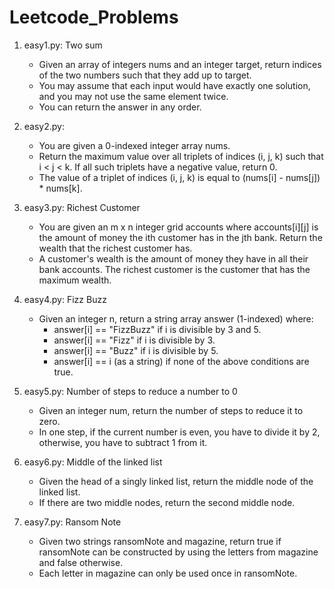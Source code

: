# Leetcode_Problems

1. easy1.py: Two sum
    - Given an array of integers nums and an integer target, return indices of the two numbers such that they add up to target.
    - You may assume that each input would have exactly one solution, and you may not use the same element twice.
    - You can return the answer in any order.

2. easy2.py: 
    - You are given a 0-indexed integer array nums.
    - Return the maximum value over all triplets of indices (i, j, k) such that i < j < k. If all such triplets have a negative value, return 0.
    - The value of a triplet of indices (i, j, k) is equal to (nums[i] - nums[j]) * nums[k].

3. easy3.py: Richest Customer
    - You are given an m x n integer grid accounts where accounts[i][j] is the amount of money the i​​​​​​​​​​​th​​​​ customer has in the j​​​​​​​​​​​th​​​​ bank. Return the wealth that the richest customer has.
    - A customer's wealth is the amount of money they have in all their bank accounts. The richest customer is the customer that has the maximum wealth.

4. easy4.py: Fizz Buzz
    - Given an integer n, return a string array answer (1-indexed) where:
        - answer[i] == "FizzBuzz" if i is divisible by 3 and 5.
        - answer[i] == "Fizz" if i is divisible by 3.
        - answer[i] == "Buzz" if i is divisible by 5.
        - answer[i] == i (as a string) if none of the above conditions are true.

5. easy5.py: Number of steps to reduce a number to 0
    - Given an integer num, return the number of steps to reduce it to zero.
    - In one step, if the current number is even, you have to divide it by 2, otherwise, you have to subtract 1 from it.

6. easy6.py: Middle of the linked list
    - Given the head of a singly linked list, return the middle node of the linked list.
    - If there are two middle nodes, return the second middle node.

7. easy7.py: Ransom Note
    - Given two strings ransomNote and magazine, return true if ransomNote can be constructed by using the letters from magazine and false otherwise.
    - Each letter in magazine can only be used once in ransomNote.